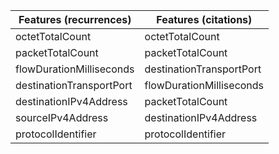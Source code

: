 | Features (recurrences)   | Features (citations)     |
|--------------------------|--------------------------|
| octetTotalCount          | octetTotalCount          |
| packetTotalCount         | packetTotalCount         |
| flowDurationMilliseconds | destinationTransportPort |
| destinationTransportPort | flowDurationMilliseconds |
| destinationIPv4Address   | packetTotalCount         |
| sourceIPv4Address        | destinationIPv4Address   |
| protocolIdentifier       | protocolIdentifier       |
